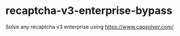# recaptcha-v3-enterprise-bypass
Solve any recaptcha v3 enterprise using https://www.capsolver.com/



                                                                                          